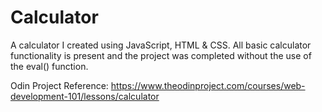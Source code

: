 # Calculator

A calculator I created using JavaScript, HTML & CSS. All basic calculator functionality is present and the project was completed without the use of the eval() function.

Odin Project Reference: https://www.theodinproject.com/courses/web-development-101/lessons/calculator